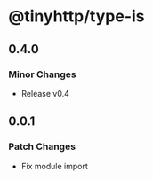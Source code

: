 # @tinyhttp/type-is

## 0.4.0

### Minor Changes

- Release v0.4

## 0.0.1

### Patch Changes

- Fix module import
